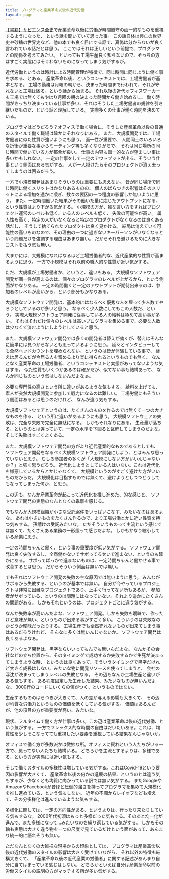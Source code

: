 ```yaml
---
title: プログラマと産業革命以後の近代労働
layout: page
---
```

[【書籍】サピエンス全史](https://karino2.github.io/RandomThoughts/%E3%80%90%E6%9B%B8%E7%B1%8D%E3%80%91%E3%82%B5%E3%83%94%E3%82%A8%E3%83%B3%E3%82%B9%E5%85%A8%E5%8F%B2)で産業革命以後に労働が時間厳守の画一的なものを重視するようになった、
という話を聞いていて思った事。
この話自体は興亡の世界史や砂糖の世界史など、他の本でも良く目にする話で、真偽は分からないが良く言われている話だとは思う。
ここではそれは正しいという前提で、プログラマとの関係を考えてみたい。
といっても工場生産良く知らないので、そっちの方はすごく実態にはそぐわないものになってしまう気がするが。

近代労働というのは時計による時間管理が特徴で、同じ時間に同じように働く事を求める、とある。
産業革命以後、というコンテキストでは、工場労働者が基本となる。
工場の勤務は月曜の朝から、決まった時間まで行われて、それが守れないと工場は困る、という話から始まる。
それ以後の近代オフィスワーカーも工場では無くてもやはり月曜の朝の決まった時間から働き始めるし、
働く時間がきっちり決まっている仕事が多い、それはそうした工場労働者の規律を引き継いだものだ、という話と理解している。
実際多くの仕事が働く時間を決めている。

プログラマはどうだろう？オフィスで働く場合に、そうした産業革命以後の普通のスタイルで働く職場は確かにそれなりにある。
また、大規模開発では、工場労働者に似た性質が強いようにも思う。
画一性が重要で、
人間同士のいろいろな折衝が重要な事からミーティング等も多くなりがちで、
それは同じ場所の同じ時間で働いている方が都合が良い。
仕事の内容も画一的な方が望ましい事は多いかもしれない。
一定の仕事をして一定のアウトプットが出る、そういう仕事という側面はある気がする。
人が一人掛けたらそのプロジェクトが消え去ってしまうのは困るだろう。

一方で小規模開発はあまりそういうのは重要にも思えない。
皆が同じ場所で同じ時間に働くメリットはかなりあるものの、
個人のばらつきの影響はそのメリットによる増加を遥かに凌ぎ、数々の要因の一つ程度の影響しか無いように思う。
また、一定時間働いた結果がその働いた量に応じたアウトプットになる、
という性質はより下がる気がする。
小規模の方が、雑な言い方をすればプロジェクト運営のレベルも低く、いる人のレベルも低く、
失敗の可能性が高い。
属人性も高く、特定の人がいなくなると特定のプロダクトがなくなるのは良くある話だし、
そうして捨てられたプロダクトは良く見かける。
結局は消えていく可能性の高いものなので、その理由の一つに過ぎないキーパーソンがいなくなるという問題だけを強調する理由はあまり無い。
だからそれを避けるために大きなコストを払う気も無い。

大まかには、大規模になればなるほど工場労働者的な、近代産業的な性質が高まるように思う。
一方で小規模はそれ以前の職人的な性質が近い気がする。

ただ、大規模が工場労働者か、というと、違いもある。
大規模なソフトウェア開発が画一性が高まるのは、個々のプログラマのレベルが上がるから、という側面がかなりある。
一定の時間働くと一定のアウトプットが期待出来るのは、参加者のレベルが高いから、という部分もかなりある。

大規模なソフトウェア開発は、基本的にはなるべく優秀な人を雇って少人数でやろうとしているのが多いと思う。
なるべく少人数にしてもこの人数だ、という。
実際大規模ソフトウェア開発に従事している人の給料は極めて高い事が多い。
それはそれだけ個々のレベルは高いプログラマを集める事で、必要な人数は少なくて済むようにしようとしていると思う。

また、大規模ソフトウェア開発では多くの開発者は替えが効くが、替えはそんなに簡単には見つからないとも思っているように思う。
延々とインタビューしても全然ヘッドカウントを埋められない、というのは皆が体験している事で、
替えは居るんだが今居る人を留めるより楽に得られるというものでも無く、
なんとなく産業革命の工場労働者、というコンテキストと実態があってないような気はする。
似た性質もいくつかあるのは確かだが、似てない事も結構あって、
なんか同じものという気はしないんだよなぁ。

必要な専門性の高さという所に違いがあるような気もする。
給料を上げても、素人が突然大規模開発に参加して戦力になるのは難しい。
工場労働にもそういう側面はあるとは思うのだけれど、
なんか違う気もする。

大規模ソフトウェアというのは、たくさんのものを作るのでは無くて一つの大きなものを作る、
という所に違いがあるようにも思う。
大規模ソフトウェアの失敗は、完全な失敗で完全に無駄になる。
しかもそれなりにある。
生産量が落ちる、というのとは違っていて、一定の水準を下回ると瓦解してしまうのだよな。
そして失敗はすごくよくある。

また、大規模ソフトウェア開発の方がより近代産業的なものであるとしても、
ソフトウェア開発をなるべく大規模ソフトウェア開発にしよう、とはみんな思っていないと思う。
むしろ参加者の多くが「大規模にしない方がいいんじゃないか？」と強く思うだろう。
近代化しようとしている人はいない。これは近代化を嫌悪しているからとかじゃなくて、
大規模というのがすごく避けた方がいいものだからだ。
大規模化は目指すものでは無くて、避けようとしつつどうしてもなってしまった何か、と思う。

この辺も、なんか産業革命が起こって近代化を推し進めた、的な感じと、
ソフトウェア開発の実態のなんとなくの乖離を感じる。

でもなんか大規模組織が小さな受託案件をいっぱいこなす、みたいなのはあるよな。
あれは小さいものをたくさん作るので、より工場労働とかに近い性質を持つ気もする。
孫請けの受託みたいな。
ただそういうものって主流という感じでは無くて、たくさんある業務の一形態って感じだよな。
しかもかなり縮小している産業に思う。

一定の時間ちゃんと働く、という事の重要度が低い気がする。
ソフトウェア開発は良く失敗するし、全然働かないでサボってるせいで進まない、というのも確かにある。
サボってばっかで進まないものは、一定時間ちゃんと働かせる事で改善するとは思う。
だからそういう側面は無いでは無い。

でもそれはソフトウェア開発の失敗の主な原因では無いように思う。
みんながサボるから失敗する、というのが基本では無い。
自分が今やっているプロジェクトは非常に困難なプロジェクトであり、上手く行ってない所もあるが、
参加者がサボっている、というのは問題にはなっていない。それより遥かにたくさんの問題がある。
しかもそれというのは、プロジェクトごとに違う気がする。

なんか失敗率が高いんだよな、ソフトウェア開発。しかも失敗も曖昧で、作ったけど意味が無い、というものが出来る事がすごく多い。
こういうのは失敗なのかどうか曖昧だったりする。
工場生産でも全然売れないものが出来てしまう事はあるだろうけれど、
そんなに多くは無いんじゃないか。
ソフトウェア開発は良くあるよなぁ。

ソフトウェア開発は、黒字ならいいってもんでも無いんだよな。
なんかその会社などの立ち位置から、そのタイミングで成功するか失敗するかで生死が決まってしまうような時、
というのは良くあって、そういうタイミングで黒字だけれど大きく成長はしない、みたいな物に開発リソースを使ってしまうと、
会社の浮沈が決まってしまうレベルの失敗となる。
その辺もなんか工場生産と違いがある気もする。
ある程度固定した生産した結果、みたいなものが無いんだよな。
3000行のコードにいくらの値がつく、というものではない。

生産するもののばらつきが大きくて、人の差が与える影響も大きくて、
その辺が均質な労働力というものの価値を低くしている気がする。
価値はあるんだが、他の項目の方が重要度が高い、みたいな。

現状、フルタイムで働く方が仕事は多い。この辺は産業革命以後の近代労働、という気がする。
一方でフレックス的な時間の自由はだいたいある。これは、均質性を少しそこなってても重視したい要素を重視している結果なんじゃないか。

オフィスで働く方が多数派かは微妙な所。オフィスに戻れという人たちがいる一方で、戻ってない人たちも結構いる。
どちらかを主流とするよりは、多様である、という方が実態には近い気もする。

そして働くスタイルの多様性は増している気がする。これはCovid-19という要因の影響が大きくて、
産業革命以後の何かの進展の結果、というのとは違う気もするが、少なくとも均質に向かっている訳では無い気がする。
またGoogleやAmazonやFacebookが昔ほど圧倒的強さを持ってプログラマを集めて大規模化を推し進めている、という気もしない。
近年の不調からレイオフなども増えて、その分多様化は進んでいるような気もする。

多様化に関しては、一定の方向性がある、というよりは、行ったり来たりしている気もするな。
2000年代初頭はもっと多様だった気もする。そのあと均一化が進んで、また多様になって…みたいなのを繰り返している気がする。
しかもその軸も実態は大きく違う物を一つの尺度で見ているだけという面があって、あんまり統一的に語れそうも無い。

ただなんとなくの大雑把な現場からの印象としては、
プログラマは産業革命以後の近代労働のスタイルの影響は大きく受けていながら、
それ以外の特徴も結構大きくて、
「産業革命以後の近代産業の労働者」に関する記述があんまり自分に当てはまっている感じはしない。
どちらかといえば自分は産業革命以前の労働スタイルの説明の方がマッチする所が多い気がする。